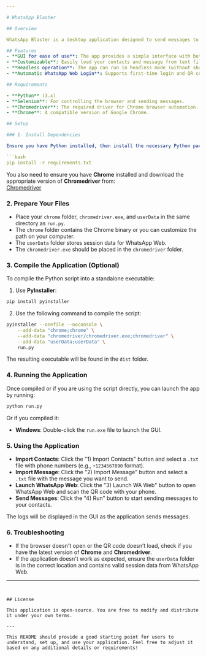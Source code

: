 ```yaml
---

# WhatsApp Blaster

## Overview

WhatsApp Blaster is a desktop application designed to send messages to multiple contacts on WhatsApp Web. Using this tool, you can automate the process of sending pre-written messages to a list of contacts in a convenient and easy-to-use graphical interface.

## Features
- **GUI for ease of use**: The app provides a simple interface with buttons for importing contacts and messages, launching WhatsApp Web, and sending messages.
- **Customizable**: Easily load your contacts and message from text files.
- **Headless operation**: The app can run in headless mode (without showing the browser window) or in regular mode.
- **Automatic WhatsApp Web Login**: Supports first-time login and QR code scanning.

## Requirements

- **Python** (3.x)
- **Selenium**: For controlling the browser and sending messages.
- **Chromedriver**: The required driver for Chrome browser automation.
- **Chrome**: A compatible version of Google Chrome.

## Setup

### 1. Install Dependencies

Ensure you have Python installed, then install the necessary Python packages:

```bash
pip install -r requirements.txt
```

You also need to ensure you have **Chrome** installed and download the appropriate version of **Chromedriver** from:  
[Chromedriver](https://googlechromelabs.github.io/chrome-for-testing/)

### 2. Prepare Your Files

- Place your `chrome` folder, `chromedriver.exe`, and `userData` in the same directory as `run.py`.
- The `chrome` folder contains the Chrome binary or you can customize the path on your computer.
- The `userData` folder stores session data for WhatsApp Web.
- The `chromedriver.exe` should be placed in the `chromedriver` folder.

### 3. Compile the Application (Optional)

To compile the Python script into a standalone executable:

1. Use **PyInstaller**:

```bash
pip install pyinstaller
```

2. Use the following command to compile the script:

```bash
pyinstaller --onefile --noconsole \
    --add-data "chrome;chrome" \
    --add-data "chromedriver/chromedriver.exe;chromedriver" \
    --add-data "userData;userData" \
    run.py
```

The resulting executable will be found in the `dist` folder.

### 4. Running the Application

Once compiled or if you are using the script directly, you can launch the app by running:

```bash
python run.py
```

Or if you compiled it:

- **Windows**: Double-click the `run.exe` file to launch the GUI.

### 5. Using the Application

- **Import Contacts**: Click the "1) Import Contacts" button and select a `.txt` file with phone numbers (e.g., `+1234567890` format).
- **Import Message**: Click the "2) Import Message" button and select a `.txt` file with the message you want to send.
- **Launch WhatsApp Web**: Click the "3) Launch WA Web" button to open WhatsApp Web and scan the QR code with your phone.
- **Send Messages**: Click the "4) Run" button to start sending messages to your contacts.

The logs will be displayed in the GUI as the application sends messages.

### 6. Troubleshooting

- If the browser doesn't open or the QR code doesn’t load, check if you have the latest version of **Chrome** and **Chromedriver**.
- If the application doesn't work as expected, ensure the `userData` folder is in the correct location and contains valid session data from WhatsApp Web.

---
```


## License

This application is open-source. You are free to modify and distribute it under your own terms.

---

This README should provide a good starting point for users to understand, set up, and use your application. Feel free to adjust it based on any additional details or requirements!
